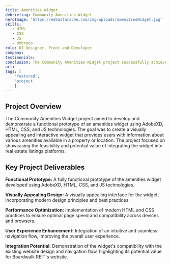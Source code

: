```yaml
---
title: Amenities Widget
debriefing: Community Amenities Widget
heroImage: 'https://edbastarache.com/img/uploads/amenitiesWidget.jpg'
skills:
   - HTML
   - CSS
   - JS
   - Umbraco
role: UI Designer, Front-end Developer
company: 
testimonials:
conclusion: The Community Amenities Widget project successfully achieved its objectives of developing a functional prototype of an amenities widget. The project demonstrated the feasibility of integrating the widget into real estate listings platforms, showcasing its potential value in enhancing the user experience and providing valuable information to users. The prototype serves as a foundation for further development and integration into the client's website.
url:
tags: [
	'featured',
	'project'
	]
---
```


## Project Overview
The Community Amenities Widget project aimed to develop and demonstrate a functional prototype of an amenities widget using AdobeXD, HTML, CSS, and JS technologies. The goal was to create a visually appealing and interactive widget that provides users with information about various amenities available in a property or location. The project focused on showcasing the feasibility and potential value of integrating the widget into real estate listings platforms.

## Key Project Deliverables
**Functional Prototype:** A fully functional prototype of the amenities widget developed using AdobeXD, HTML, CSS, and JS technologies.

**Visually Appealing Design:** A visually appealing interface for the widget, incorporating modern design principles and best practices.

**Performance Optimization:** Implementation of modern HTML and CSS practices to ensure optimal page speed and compatibility across devices and browsers.

**User Experience Enhancement:** Integration of an intuitive and seamless navigation flow, improving the overall user experience.

**Integration Potential:** Demonstration of the widget's compatibility with the existing website design and navigation flow, highlighting its potential value for Boardwalk REIT's website.


